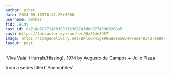```yaml
---
author: æther
date: 2024-05-16T16:47:22+0000
username: aether
fid: 14199
cast_id: 0x214e395714683907f2306741d6a07745063268a5
cast: https://farcaster.xyz/aether/0x214e3957
image: https://imagedelivery.net/BXluQx4ige9GuW0Ia56BHw/ea148173-1a80-45ff-071b-15e1c08cd300/original
layout: post
---
```


'Viva Vaia' (Hurrah/Hissing), 1974
by Augusto de Campos + Julio Plaza

from a series titled 'Poemobiles'

<img src='https://imagedelivery.net/BXluQx4ige9GuW0Ia56BHw/ea148173-1a80-45ff-071b-15e1c08cd300/original' alt='' referrerpolicy='no-referrer'/>

